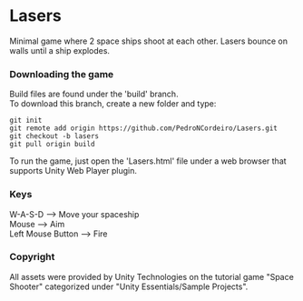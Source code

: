 # Lasers

Minimal game where 2 space ships shoot at each other. Lasers bounce on walls until a ship explodes.


### Downloading the game

Build files are found under the 'build' branch.  
To download this branch, create a new folder and type:

`git init`  
`git remote add origin https://github.com/PedroNCordeiro/Lasers.git`  
`git checkout -b lasers`  
`git pull origin build`  

To run the game, just open the 'Lasers.html' file under a web browser that supports Unity Web Player plugin.


### Keys

W-A-S-D --> Move your spaceship  
Mouse   --> Aim  
Left Mouse Button --> Fire


### Copyright

All assets were provided by Unity Technologies on the tutorial game "Space Shooter" categorized under "Unity Essentials/Sample Projects".
